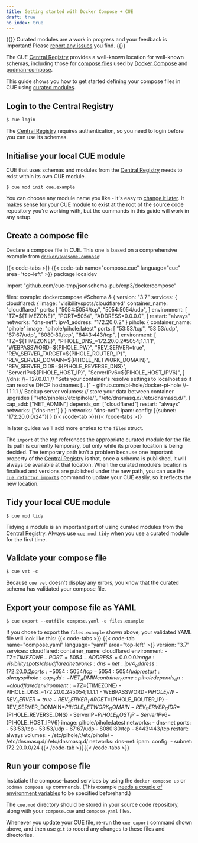 ```yaml
---
title: Getting started with Docker Compose + CUE
draft: true
no_index: true
---
```


{{<info>}}
Curated modules are a work in progress and your feedback is important!
Please [report any issues]({{<report-issue-url>}}) you find.
{{</info>}}

The CUE
[Central Registry](https://registry.cue.works/)
provides a well-known location for well-known schemas, including those for
[compose files](https://github.com/compose-spec/compose-spec/blob/main/spec.md#compose-file)
used by [Docker Compose](https://docs.docker.com/compose/) and
[podman-compose](https://github.com/containers/podman-compose).

This guide shows you how to get started defining your compose files in CUE using
[curated modules]({{<relref"curated-modules-faq">}}).

## Login to the Central Registry

```text { title="TERMINAL" type="terminal" codeToCopy="Y3VlIGxvZ2lu" }
$ cue login
```
The
[Central Registry](https://registry.cue.works)
requires authentication, so you need to login before you can use its schemas.

## Initialise your local CUE module

CUE that uses schemas and modules from the
[Central Registry](https://registry.cue.works)
needs to exist within its own CUE module.
```text { title="TERMINAL" type="terminal" codeToCopy="Y3VlIG1vZCBpbml0IGN1ZS5leGFtcGxl" }
$ cue mod init cue.example
```
You can choose any module name you like - it's easy to
[change it later]({{<relref"docs/reference/command/cue-help-mod-rename">}}).
It makes sense for your CUE module to exist at the root of the source code
repository you're working with, but the commands in this guide will work in any
setup.

## Create a compose file

Declare a compose file in CUE. This one is based on a comprehensive example from
[`docker/awesome-compose`](https://github.com/docker/awesome-compose/tree/master/pihole-cloudflared-DoH):

{{< code-tabs >}}
{{< code-tab name="compose.cue" language="cue" area="top-left" >}}
package localdev

import "github.com/cue-tmp/jsonschema-pub/exp3/dockercompose"

files: example: dockercompose.#Schema & {
	version: "3.7"
	services: {
		cloudflared: {
			image:          "visibilityspots/cloudflared"
			container_name: "cloudflared"
			ports: [
				"5054:5054/tcp",
				"5054:5054/udp",
			]
			environment: [
				"TZ=${TIMEZONE}",
				"PORT=5054",
				"ADDRESS=0.0.0.0",
			]
			restart: "always"
			networks: "dns-net": ipv4_address: "172.20.0.2"
		}
		pihole: {
			container_name: "pihole"
			image:          "pihole/pihole:latest"
			ports: [
				"53:53/tcp",
				"53:53/udp",
				"67:67/udp",
				"8080:80/tcp",
				"8443:443/tcp",
			]
			environment: [
				"TZ=${TIMEZONE}",
				"PIHOLE_DNS_=172.20.0.2#5054;1.1.1.1",
				"WEBPASSWORD=${PIHOLE_PW}",
				"REV_SERVER=true",
				"REV_SERVER_TARGET=${PIHOLE_ROUTER_IP}",
				"REV_SERVER_DOMAIN=${PIHOLE_NETWORK_DOMAIN}",
				"REV_SERVER_CIDR=${PIHOLE_REVERSE_DNS}",
				"ServerIP=${PIHOLE_HOST_IP}",
				"ServerIPv6=${PIHOLE_HOST_IPV6}",
			]
			//dns:
			//- 127.0.0.1 // "Sets your container's resolve settings to localhost so it can resolve DHCP hostnames [...]" - github.com/pi-hole/docker-pi-hole
			//- 1.1.1.1 // Backup server
			volumes: // store your data between container upgrades
			[
				"/etc/pihole/:/etc/pihole/",
				"/etc/dnsmasq.d/:/etc/dnsmasq.d/",
			]
			cap_add: ["NET_ADMIN"]
			depends_on: ["cloudflared"]
			restart: "always"
			networks: ["dns-net"]
		}
	}
	networks: "dns-net": ipam: config: [{subnet: "172.20.0.0/24"}]
}
{{< /code-tab >}}{{< /code-tabs >}}

In later guides we'll add more entries to the `files` struct.

The `import` at the top references the appropriate curated module for the file.
Its path is currently temporary, but only while its proper location is being decided.
The temporary path isn't a problem because one important property of the
[Central Registry](https://registry.cue.works)
is that, once a schema is published, it will always be
available at that location.
When the curated module’s location is finalised and versions are published
under the new path, you can use the
[`cue refactor imports`]({{<relref"docs/reference/command/cue-help-refactor-imports">}})
command to update your CUE easily, so it reflects the new location.

## Tidy your local CUE module

```text { title="TERMINAL" type="terminal" codeToCopy="Y3VlIG1vZCB0aWR5" }
$ cue mod tidy
```
Tidying a module is an important part of using curated modules from the
[Central Registry](https://registry.cue.works).
Always use
[`cue mod tidy`]({{<relref"docs/reference/command/cue-help-mod-tidy">}})
when you use a curated module for the first time.

## Validate your compose file

```text { title="TERMINAL" type="terminal" codeToCopy="Y3VlIHZldCAtYw==" }
$ cue vet -c
```
Because `cue vet` doesn't display any errors, you know that the curated schema has validated your compose file.

## Export your compose file as YAML

```text { title="TERMINAL" type="terminal" codeToCopy="Y3VlIGV4cG9ydCAtLW91dGZpbGUgY29tcG9zZS55YW1sIC1lIGZpbGVzLmV4YW1wbGU=" }
$ cue export --outfile compose.yaml -e files.example
```
If you chose to export the `files.example` shown above,
your validated YAML file will look like this:
{{< code-tabs >}}
{{< code-tab name="compose.yaml" language="yaml" area="top-left" >}}
version: "3.7"
services:
  cloudflared:
    container_name: cloudflared
    environment:
      - TZ=${TIMEZONE}
      - PORT=5054
      - ADDRESS=0.0.0.0
    image: visibilityspots/cloudflared
    networks:
      dns-net:
        ipv4_address: 172.20.0.2
    ports:
      - 5054:5054/tcp
      - 5054:5054/udp
    restart: always
  pihole:
    cap_add:
      - NET_ADMIN
    container_name: pihole
    depends_on:
      - cloudflared
    environment:
      - TZ=${TIMEZONE}
      - PIHOLE_DNS_=172.20.0.2#5054;1.1.1.1
      - WEBPASSWORD=${PIHOLE_PW}
      - REV_SERVER=true
      - REV_SERVER_TARGET=${PIHOLE_ROUTER_IP}
      - REV_SERVER_DOMAIN=${PIHOLE_NETWORK_DOMAIN}
      - REV_SERVER_CIDR=${PIHOLE_REVERSE_DNS}
      - ServerIP=${PIHOLE_HOST_IP}
      - ServerIPv6=${PIHOLE_HOST_IPV6}
    image: pihole/pihole:latest
    networks:
      - dns-net
    ports:
      - 53:53/tcp
      - 53:53/udp
      - 67:67/udp
      - 8080:80/tcp
      - 8443:443/tcp
    restart: always
    volumes:
      - /etc/pihole/:/etc/pihole/
      - /etc/dnsmasq.d/:/etc/dnsmasq.d/
networks:
  dns-net:
    ipam:
      config:
        - subnet: 172.20.0.0/24
{{< /code-tab >}}{{< /code-tabs >}}
## Run your compose file

Instatiate the compose-based services by using the `docker compose up` or
`podman compose up` commands. (This example
[needs a couple of environment variables](https://github.com/docker/awesome-compose/tree/master/pihole-cloudflared-DoH#env)
to be specified beforehand.)

The `cue.mod` directory should be stored in your source code repository,
along with your `compose.cue` and `compose.yaml` files.

Whenever you update your CUE file, re-run the `cue export` command shown above,
and then use `git` to record any changes to these files and directories.
